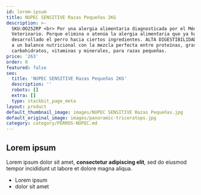 ```yaml
---
id: lorem-ipsum
title: NUPEC SENSITIVE Razas Pequeñas 2KG
description: >-
  SKU:OO252RP <br> Por una alergia alimentaria diagnosticada por el Médico
  Veterinario. Porque elimina o atenúa la alergia alimentaria que ya ha
  desarrollado el perro hacia ciertos ingredientes. ALTA DIGESTIBILIDAD: Gracias
  a un balance nutricional con la mezcla perfecta entre proteínas, grasa,
  carbohidratos, vitaminas y minerales, para razas pequeñas.
price: '263'
order: 0
featured: false
seo:
  title: 'NUPEC SENSITIVE Razas Pequeñas 2KG'
  description: ''
  robots: []
  extra: []
  type: stackbit_page_meta
layout: product
default_thumbnail_image: images/NUPEC SENSITIVE Razas Pequeñas.jpg
default_original_image: images/panoramic-triceratops.jpg
category: category/PERROS-NUPEC.md
---
```

## Lorem ipsum

Lorem ipsum dolor sit amet, **consectetur adipiscing elit**, sed do eiusmod tempor incididunt ut labore et dolore magna aliqua.

- Lorem ipsum
- dolor sit amet